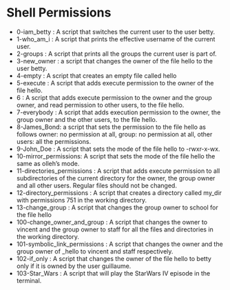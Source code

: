# Shell Permissions

* 0-iam_betty : A script that switches the current user to the user betty.
* 1-who_am_i : A script that prints the effective username of the current user.
* 2-groups : A script that prints all the groups the current user is part of.
* 3-new_owner : a script that changes the owner of the file hello to the user betty.
* 4-empty : A script that creates an empty file called hello
* 5-execute : A script that adds execute permission to the owner of the file hello.
* 6 : A script that adds execute permission to the owner and the group owner, and read permission to other users, to the file hello.
* 7-everybody : A script that adds execution permission to the owner, the group owner and the other users, to the file hello.
* 8-James_Bond: a script that sets the permission to the file hello as follows owner: no permission at all, group: no permission at all, other users: all the permissions.
* 9-John_Doe : A script that sets the mode of the file hello to -rwxr-x-wx.
* 10-mirror_permissions: A script that sets the mode of the file hello the same as olleh’s mode.
* 11-directories_permissions : A script that adds execute permission to all subdirectories of the current directory for the owner, the group owner and all other users. Regular files should not be changed.
* 12-directory_permissions : A script that creates a directory called my_dir with permissions 751 in the working directory.
* 13-change_group : A script that changes the group owner to school for the file hello
* 100-change_owner_and_group : A script that changes the owner to vincent and the group owner to staff for all the files and directories in the working directory.
* 101-symbolic_link_permissions : A script that changes the owner and the group owner of _hello to vincent and staff respectively.
* 102-if_only : A script that changes the owner of the file hello to betty only if it is owned by the user guillaume.
* 103-Star_Wars : A script that will play the StarWars IV episode in the terminal.
